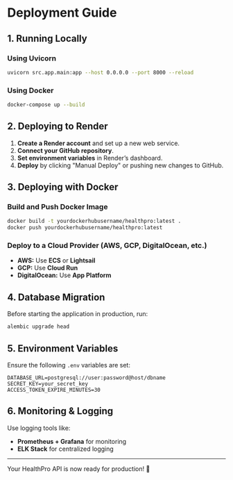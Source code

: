# Deployment Guide

## 1. Running Locally

### Using Uvicorn
```sh
uvicorn src.app.main:app --host 0.0.0.0 --port 8000 --reload
```

### Using Docker
```sh
docker-compose up --build
```

## 2. Deploying to Render

1. **Create a Render account** and set up a new web service.
2. **Connect your GitHub repository**.
3. **Set environment variables** in Render’s dashboard.
4. **Deploy** by clicking "Manual Deploy" or pushing new changes to GitHub.

## 3. Deploying with Docker

### Build and Push Docker Image
```sh
docker build -t yourdockerhubusername/healthpro:latest .
docker push yourdockerhubusername/healthpro:latest
```

### Deploy to a Cloud Provider (AWS, GCP, DigitalOcean, etc.)
- **AWS:** Use **ECS** or **Lightsail**
- **GCP:** Use **Cloud Run**
- **DigitalOcean:** Use **App Platform**

## 4. Database Migration
Before starting the application in production, run:
```sh
alembic upgrade head
```

## 5. Environment Variables
Ensure the following `.env` variables are set:
```
DATABASE_URL=postgresql://user:password@host/dbname
SECRET_KEY=your_secret_key
ACCESS_TOKEN_EXPIRE_MINUTES=30
```

## 6. Monitoring & Logging
Use logging tools like:
- **Prometheus + Grafana** for monitoring
- **ELK Stack** for centralized logging

---
Your HealthPro API is now ready for production! 🚀

